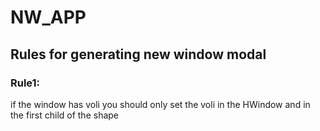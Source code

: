 # NW_APP

## Rules for generating new window modal

### Rule1:

if the window has voli you should only set the voli in the HWindow and in the first child of the shape
